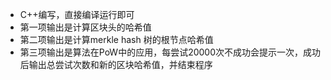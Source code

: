 - C++编写，直接编译运行即可
- 第一项输出是计算区块头的哈希值
- 第二项输出是计算merkle hash 树的根节点哈希值
- 第三项输出是算法在PoW中的应用，每尝试20000次不成功会提示一次，成功后输出总尝试次数和新的区块哈希值，并结束程序